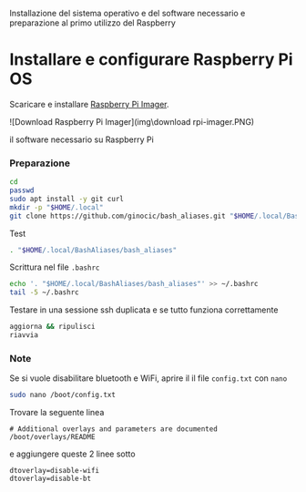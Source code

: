 Installazione del sistema operativo e del software necessario e preparazione al primo utilizzo del Raspberry

# Installare e configurare Raspberry Pi OS
Scaricare e installare [Raspberry Pi Imager](https://www.raspberrypi.com/software/).

![Download Raspberry Pi Imager](img\download rpi-imager.PNG)









il software necessario su Raspberry Pi

### Preparazione
```bash
cd
passwd
sudo apt install -y git curl
mkdir -p "$HOME/.local"
git clone https://github.com/ginocic/bash_aliases.git "$HOME/.local/BashAliases"
```

Test
```bash
. "$HOME/.local/BashAliases/bash_aliases"
```

Scrittura nel file ```.bashrc```
```bash
echo '. "$HOME/.local/BashAliases/bash_aliases"' >> ~/.bashrc
tail -5 ~/.bashrc
```

Testare in una sessione ssh duplicata e se tutto funziona correttamente
```bash
aggiorna && ripulisci
riavvia
```

### Note
Se si vuole disabilitare bluetooth e WiFi, aprire il il file `config.txt` con `nano`
```bash
sudo nano /boot/config.txt
```
Trovare la seguente linea
```
# Additional overlays and parameters are documented /boot/overlays/README
```
e aggiungere queste 2 linee sotto
```
dtoverlay=disable-wifi
dtoverlay=disable-bt
```

